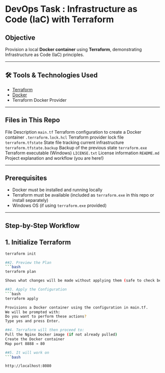 #  DevOps Task : Infrastructure as Code (IaC) with Terraform

##  Objective
Provision a local **Docker container** using **Terraform**, demonstrating Infrastructure as Code (IaC) principles.

---

## 🛠 Tools & Technologies Used

- [Terraform](https://www.terraform.io/)
- [Docker](https://www.docker.com/)
- Terraform Docker Provider

---

##  Files in This Repo
 
 File                                      Description 
 `main.tf`                                 Terraform configuration to create a Docker container 
 `.terraform.lock.hcl`                     Terraform provider lock file 
 `terraform.tfstate`                       State file tracking current infrastructure 
 `terraform.tfstate.backup`                Backup of the previous state 
 `terraform.exe`                           Terraform executable (Windows) 
 `LICENSE.txt`  License information 
 `README.md`  Project explanation and workflow (you are here!) 

---

##  Prerequisites

- Docker must be installed and running locally
- Terraform must be available (included as `terraform.exe` in this repo or install separately)
- Windows OS (if using `terraform.exe` provided)

---

##  Step-by-Step Workflow

## 1️. Initialize Terraform

```bash
terraform init

##2. Preview the Plan
```bash
terraform plan

Shows what changes will be made without applying them (safe to check before applying).

##3. Apply the Configuration
```bash
terraform apply

Provisions a Docker container using the configuration in main.tf.
We will be prompted with:
Do you want to perform these actions?
Type yes and press Enter.

##4. Terraform will then proceed to:
Pull the Nginx Docker image (if not already pulled)
Create the Docker container
Map port 8888 → 80

##5. It will work on 
```bash

http://localhost:8080
